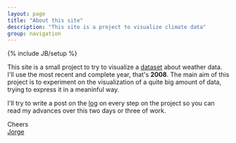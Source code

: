 ```yaml
---
layout: page
title: "About this site"
description: "This site is a project to visualize climate data"
group: navigation
---
```

{% include JB/setup %}

This site is a small project to try to visualize a [dataset](http://aws.amazon.com/datasets/Climate/2759) about weather data. I'll use the most recent and complete year, that's **2008**. The main aim of this project is to experiment on the visualization of a quite big amount of data, trying to express it in a meaninful way.

I'll try to write a post on the [log](/log/) on every step on the project so you can read my advances over this two days or three of work.

Cheers<br/>
[Jorge](http://jorgesanz.net)